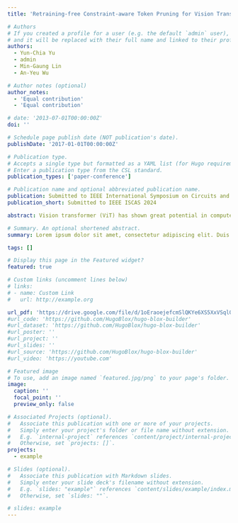 ```yaml
---
title: 'Retraining-free Constraint-aware Token Pruning for Vision Transformer on Edge Devices'

# Authors
# If you created a profile for a user (e.g. the default `admin` user), write the username (folder name) here
# and it will be replaced with their full name and linked to their profile.
authors:
  - Yun-Chia Yu
  - admin
  - Min-Gaung Lin
  - An-Yeu Wu

# Author notes (optional)
author_notes:
  - 'Equal contribution'
  - 'Equal contribution'

# date: '2013-07-01T00:00:00Z'
doi: ''

# Schedule page publish date (NOT publication's date).
publishDate: '2017-01-01T00:00:00Z'

# Publication type.
# Accepts a single type but formatted as a YAML list (for Hugo requirements).
# Enter a publication type from the CSL standard.
publication_types: ['paper-conference']

# Publication name and optional abbreviated publication name.
publication: Submitted to IEEE International Symposium on Circuits and Systems 2024
publication_short: Submitted to IEEE ISCAS 2024

abstract: Vision transformer (ViT) has shown great potential in computer vision tasks. However, intensive computation requirements with respect to the token size hinder ViT from being deployed on edge devices with diverse computation resources. Recently, token pruning has been a promising method to exploit the redundancy of tokens. However, it often requires a laborious retraining process to meet different resource constraints. In this paper, we introduce Fisher information (FI) from tokens to evaluate token importance across different transformer blocks and propose a Retraining-free Constraint-aware Token Pruning (RCTP) framework. RCTP employs a two-step process to obtain the optimal pruning thresholds without retraining under different FLOPs constraints. Firstly, a candidate threshold table and a FLOPs-Fisher table are constructed through a three-stage pipeline to record the trade-off between FLOPs and FI loss of each candidate threshold. Secondly, a modified Viterbi algorithm determines optimal threshold sets with minimum overall FI loss under various FLOPs-constraints in one shot. Our experiment shows that RCTP attains better accuracy-FLOPs trade-off than prior pruning-based approaches.

# Summary. An optional shortened abstract.
summary: Lorem ipsum dolor sit amet, consectetur adipiscing elit. Duis posuere tellus ac convallis placerat. Proin tincidunt magna sed ex sollicitudin condimentum.

tags: []

# Display this page in the Featured widget?
featured: true

# Custom links (uncomment lines below)
# links:
# - name: Custom Link
#   url: http://example.org

url_pdf: 'https://drive.google.com/file/d/1oEraoejefcmSlQKYe6XS5XxVSqlObkZE/view'
#url_code: 'https://github.com/HugoBlox/hugo-blox-builder'
#url_dataset: 'https://github.com/HugoBlox/hugo-blox-builder'
#url_poster: ''
#url_project: ''
#url_slides: ''
#url_source: 'https://github.com/HugoBlox/hugo-blox-builder'
#url_video: 'https://youtube.com'

# Featured image
# To use, add an image named `featured.jpg/png` to your page's folder.
image:
  caption: ''
  focal_point: ''
  preview_only: false

# Associated Projects (optional).
#   Associate this publication with one or more of your projects.
#   Simply enter your project's folder or file name without extension.
#   E.g. `internal-project` references `content/project/internal-project/index.md`.
#   Otherwise, set `projects: []`.
projects:
  - example

# Slides (optional).
#   Associate this publication with Markdown slides.
#   Simply enter your slide deck's filename without extension.
#   E.g. `slides: "example"` references `content/slides/example/index.md`.
#   Otherwise, set `slides: ""`.

# slides: example
---
```

<!-- 
{{% callout note %}}
Click the _Cite_ button above to demo the feature to enable visitors to import publication metadata into their reference management software.
{{% /callout %}}

{{% callout note %}}
Create your slides in Markdown - click the _Slides_ button to check out the example.
{{% /callout %}}

Add the publication's **full text** or **supplementary notes** here. You can use rich formatting such as including [code, math, and images](https://docs.hugoblox.com/content/writing-markdown-latex/). -->
